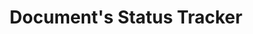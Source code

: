 ---
title: "Document's Status Tracker"
image: '/assets/images/doctracker.webp'
year: 2025
description: 'Web-based application for tracking status of legal document submission status'
---